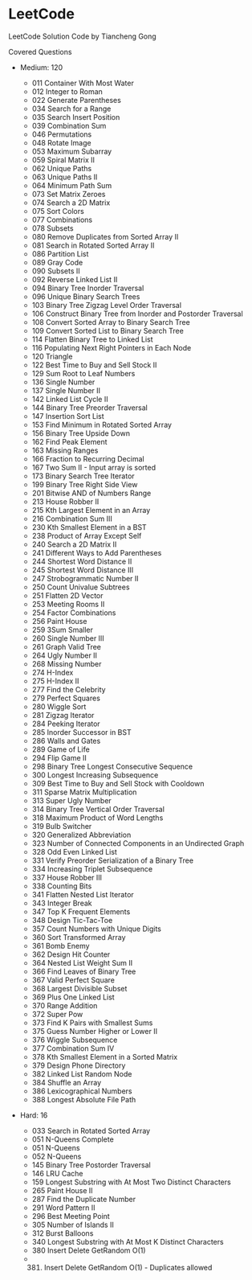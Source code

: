 # LeetCode
LeetCode Solution Code by Tiancheng Gong

Covered Questions

* Medium: 120
	* 011 Container With Most Water
	* 012 Integer to Roman
	* 022 Generate Parentheses
	* 034 Search for a Range
	* 035 Search Insert Position
	* 039 Combination Sum
	* 046 Permutations
	* 048 Rotate Image
	* 053 Maximum Subarray
	* 059 Spiral Matrix II
	* 062 Unique Paths
	* 063 Unique Paths II
	* 064 Minimum Path Sum
	* 073 Set Matrix Zeroes
	* 074 Search a 2D Matrix
	* 075 Sort Colors
	* 077 Combinations
	* 078 Subsets
	* 080 Remove Duplicates from Sorted Array II
	* 081 Search in Rotated Sorted Array II
	* 086 Partition List
	* 089 Gray Code
	* 090 Subsets II
	* 092 Reverse Linked List II
	* 094 Binary Tree Inorder Traversal
	* 096 Unique Binary Search Trees
	* 103 Binary Tree Zigzag Level Order Traversal
	* 106 Construct Binary Tree from Inorder and Postorder Traversal
	* 108 Convert Sorted Array to Binary Search Tree
	* 109 Convert Sorted List to Binary Search Tree
	* 114 Flatten Binary Tree to Linked List
	* 116 Populating Next Right Pointers in Each Node
	* 120 Triangle
	* 122 Best Time to Buy and Sell Stock II
	* 129 Sum Root to Leaf Numbers
	* 136 Single Number
	* 137 Single Number II
	* 142 Linked List Cycle II
	* 144 Binary Tree Preorder Traversal
	* 147 Insertion Sort List
	* 153 Find Minimum in Rotated Sorted Array
	* 156 Binary Tree Upside Down
	* 162 Find Peak Element
	* 163 Missing Ranges
	* 166 Fraction to Recurring Decimal
	* 167 Two Sum II - Input array is sorted
	* 173 Binary Search Tree Iterator
	* 199 Binary Tree Right Side View
	* 201 Bitwise AND of Numbers Range
	* 213 House Robber II
	* 215 Kth Largest Element in an Array
	* 216 Combination Sum III
	* 230 Kth Smallest Element in a BST
	* 238 Product of Array Except Self
	* 240 Search a 2D Matrix II
	* 241 Different Ways to Add Parentheses
	* 244 Shortest Word Distance II
	* 245 Shortest Word Distance III
	* 247 Strobogrammatic Number II
	* 250 Count Univalue Subtrees
	* 251 Flatten 2D Vector
	* 253 Meeting Rooms II
	* 254 Factor Combinations
	* 256 Paint House
	* 259 3Sum Smaller
	* 260 Single Number III
	* 261 Graph Valid Tree
	* 264 Ugly Number II
	* 268 Missing Number
	* 274 H-Index
	* 275 H-Index II
	* 277 Find the Celebrity
	* 279 Perfect Squares
	* 280 Wiggle Sort
	* 281 Zigzag Iterator
	* 284 Peeking Iterator
	* 285 Inorder Successor in BST
	* 286 Walls and Gates
	* 289 Game of Life
	* 294 Flip Game II
	* 298 Binary Tree Longest Consecutive Sequence
	* 300 Longest Increasing Subsequence
	* 309 Best Time to Buy and Sell Stock with Cooldown
	* 311 Sparse Matrix Multiplication
	* 313 Super Ugly Number
	* 314 Binary Tree Vertical Order Traversal
	* 318 Maximum Product of Word Lengths
	* 319 Bulb Switcher
	* 320 Generalized Abbreviation
	* 323 Number of Connected Components in an Undirected Graph
	* 328 Odd Even Linked List
	* 331 Verify Preorder Serialization of a Binary Tree
	* 334 Increasing Triplet Subsequence
	* 337 House Robber III
	* 338 Counting Bits
	* 341 Flatten Nested List Iterator
	* 343 Integer Break
	* 347 Top K Frequent Elements
	* 348 Design Tic-Tac-Toe
	* 357 Count Numbers with Unique Digits
	* 360 Sort Transformed Array
	* 361 Bomb Enemy
	* 362 Design Hit Counter
	* 364 Nested List Weight Sum II
	* 366 Find Leaves of Binary Tree
	* 367 Valid Perfect Square
	* 368 Largest Divisible Subset
	* 369 Plus One Linked List
	* 370 Range Addition
	* 372 Super Pow
	* 373 Find K Pairs with Smallest Sums
	* 375 Guess Number Higher or Lower II
	* 376 Wiggle Subsequence
	* 377 Combination Sum IV
	* 378 Kth Smallest Element in a Sorted Matrix
	* 379 Design Phone Directory
	* 382 Linked List Random Node
	* 384 Shuffle an Array
	* 386 Lexicographical Numbers
	* 388 Longest Absolute File Path

* Hard: 16
	* 033 Search in Rotated Sorted Array
	* 051 N-Queens Complete
	* 051 N-Queens
	* 052 N-Queens
	* 145 Binary Tree Postorder Traversal
	* 146 LRU Cache
	* 159 Longest Substring with At Most Two Distinct Characters
	* 265 Paint House II
	* 287 Find the Duplicate Number
	* 291 Word Pattern II
	* 296 Best Meeting Point
	* 305 Number of Islands II
	* 312 Burst Balloons
	* 340 Longest Substring with At Most K Distinct Characters
	* 380 Insert Delete GetRandom O(1)
	* 381. Insert Delete GetRandom O(1) - Duplicates allowed
